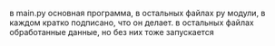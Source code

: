 в main.py основная программа, в остальных файлах py модули, в каждом кратко подписано, что он делает. в остальных файлах обработанные данные, но без них тоже запускается
